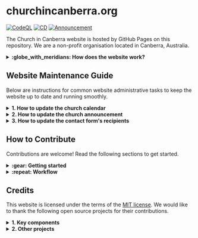 # churchincanberra.org

[![CodeQL](https://github.com/churchincanberra/churchincanberra.github.io/actions/workflows/github-code-scanning/codeql/badge.svg)](https://github.com/churchincanberra/churchincanberra.github.io/actions/workflows/github-code-scanning/codeql)
[![CD](https://github.com/churchincanberra/churchincanberra.github.io/actions/workflows/jekyll.yml/badge.svg)](https://github.com/churchincanberra/churchincanberra.github.io/actions/workflows/jekyll.yml)
[![Announcement](https://github.com/churchincanberra/churchincanberra.github.io/actions/workflows/update-announcement.yml/badge.svg)](https://github.com/churchincanberra/churchincanberra.github.io/actions/workflows/update-announcement.yml)

The Church in Canberra website is hosted by GitHub Pages on this repository. We are a non-profit organisation located in Canberra, Australia.

<details><summary><strong>:globe_with_meridians: How does the website work?</strong></summary>

```mermaid
flowchart LR
    B[fab:fa-github GitHub Pages] --> |https|A(((fa:fa-cloud Internet)))
    C[fab:fa-github GitHub Repo] --> |publish|B
    D[(fa:fa-list calendar/entries.yml)] --> C
    E[[fab:fa-mailchimp Announcements]] --> C
    F[[fab:fa-wix DNS]] -.- |A, CNAME|B
    B --> |email|G[fab:fa-microsoft Logic App]

```
</details>

## Website Maintenance Guide

Below are instructions for common website administrative tasks to keep the website up to date and running smoothly.

<details><summary><strong>1. How to update the church calendar</strong></summary>

All event entries are stored in `_data/calendar/entries.yml`. Add or update entry as applicable.

Example entry:

```
- id: "a"
  name: "Eternal Future"
  description: "New Heaven and New Earth."
  category: "national"
  singular: false
  date: "0000-01-01"
  location: "New Jerusalem"
```

If an event is marked singular, it only appears in the year it is created for. If it is not singular, it appears in each year.

**Note:** If multiple events are created for the same month and day, use unique `id`s! `id` can be alphanumeric but needs to start with alphabet

For each unique category, a category entry must be created in `_data/calendar/categories.yml`. The category id must match the id used by the entries. The color tag is utilized to color the calendar entries of the corresponding category.

```
- id: national
  name: National
  color: "#0000ee"
```

This allows calendar entries to be filtered by category.

</details>

<details><summary><strong>2. How to update the church announcement</strong></summary>

Church announcement page is updated automatically by `update-announcement.yml`. The update is scheduled to run twice every Sunday at 09:30 AEST and 09:30 AEDT.

At high level, the automation works as follows:

1. Call the MailChimp archive URL to retrieve the latest campaign URL.
1. Retrieve the content from the campaign URL.
1. Filter the content and prepare for publishing.
1. Commit new announcement content if there is any change.

</details>

<details><summary><strong>3. How to update the contact form's recipients</strong></summary>

The contact form is powered by [Contact Me workflow app](https://github.com/churchincanberra/azure-logicapps/). The recipient email address is configured at `EMAIL_RECIPIENTS` under Settings | Security | Repository Variables.

</details>

## How to Contribute

Contributions are welcome! Read the following sections to get started.

<details><summary><strong>:gear: Getting started</strong></summary>

Follow the [Jekyll docs](https://jekyllrb.com/docs/installation/) if setting up Jekyll for the first time.

Download or clone the repository.

To run the site locally, navigate to the repository directory and run:

```bash copy
bundle install
```

To start the Jekyll local development server.

```bash copy
bundle exec jekyll serve
```

To build the site.

```bash copy
bundle exec jekyll build
```

</details>

<details><summary><strong>:repeat: Workflow</strong></summary>

The website and its related components are maintained by [GitHub flow](https://docs.github.com/en/get-started/quickstart/github-flow). To start contributing,

1. Fork and clone the repository to your local environment.
1. Make and commit your changes with a clear and concise [conventional commit message](https://www.conventionalcommits.org/).
1. Open a pull request in your forked repository, tell me about your idea and changes.
1. Respond to any feedback from the maintainers.
1. Make any necessary changes from the feedback.
1. Once approved and all required checks passed, merge your pull request and your changes will be deployed to the `gh-pages` production environment.

**Note:** When deploying, assure `baseurl` value in the `_config.yml` otherwise all the css, images and paths will be broken.

For example the site https://hosting.com/churchincanberra would have `baseurl: "/churchincanberra/"`

</details>

## Credits

This website is licensed under the terms of the [MIT license](LICENSE). We would like to thank the following open source projects for their contributions.

<details><summary><strong>1. Key components</strong></summary>

- Jekyll 4.2+
- Bootstrap 4.6
  - Services (Collection)
  - Teams (Collection)
  - SCSS
- [gems/jekyll-environment-variables](https://rubygems.org/gems/jekyll-environment-variables/)
- [gems/jekyll-seo-tag](https://rubygems.org/gems/jekyll-seo-tag)

</details>

<details><summary><strong>2. Other projects</strong></summary>

- [Jekyll Serif theme](https://github.com/zerostaticthemes/jekyll-serif-theme)
- [Password protected for static pages](https://github.com/matteobrusa/Password-protection-for-static-pages)
- [Calendar component](https://github.com/abzicht/jekyll-calendar)
- [HTTP Request Superagent](https://github.com/ladjs/superagent)
- [Blog post workflow](https://github.com/gautamkrishnar/blog-post-workflow)

</details>

